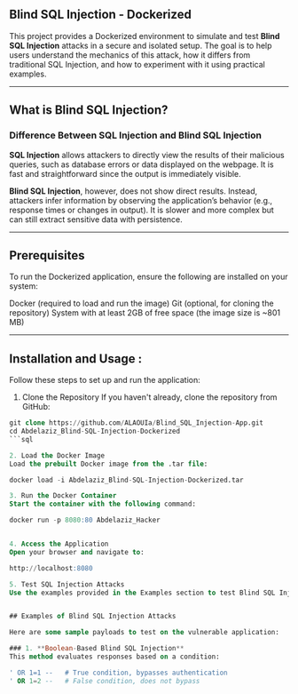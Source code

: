 ## Blind SQL Injection - Dockerized

This project provides a Dockerized environment to simulate and test **Blind SQL Injection** attacks in a secure and isolated setup. 
The goal is to help users understand the mechanics of this attack, how it differs from traditional SQL Injection, and how to experiment with it using practical examples.

---

## What is Blind SQL Injection?

### Difference Between SQL Injection and Blind SQL Injection

**SQL Injection** allows attackers to directly view the results of their malicious queries, such as database errors or data displayed on the webpage. It is fast and straightforward since the output is immediately visible.

**Blind SQL Injection**, however, does not show direct results. Instead, attackers infer information by observing the application’s behavior (e.g., response times or changes in output). It is slower and more complex but can still extract sensitive data with persistence. 

---

## Prerequisites
To run the Dockerized application, ensure the following are installed on your system:

Docker (required to load and run the image)
Git (optional, for cloning the repository)
System with at least 2GB of free space (the image size is ~801 MB)

---

## Installation and Usage : 

Follow these steps to set up and run the application:

1. Clone the Repository
If you haven't already, clone the repository from GitHub:

```sql
git clone https://github.com/ALAOUIa/Blind_SQL_Injection-App.git
cd Abdelaziz_Blind-SQL-Injection-Dockerized
```sql

2. Load the Docker Image
Load the prebuilt Docker image from the .tar file:

docker load -i Abdelaziz_Blind-SQL-Injection-Dockerized.tar

3. Run the Docker Container
Start the container with the following command:

docker run -p 8080:80 Abdelaziz_Hacker


4. Access the Application
Open your browser and navigate to:

http://localhost:8080

5. Test SQL Injection Attacks
Use the examples provided in the Examples section to test Blind SQL Injection on the vulnerable endpoints.


## Examples of Blind SQL Injection Attacks

Here are some sample payloads to test on the vulnerable application:

### 1. **Boolean-Based Blind SQL Injection**
This method evaluates responses based on a condition:

' OR 1=1 --   # True condition, bypasses authentication
' OR 1=2 --   # False condition, does not bypass
